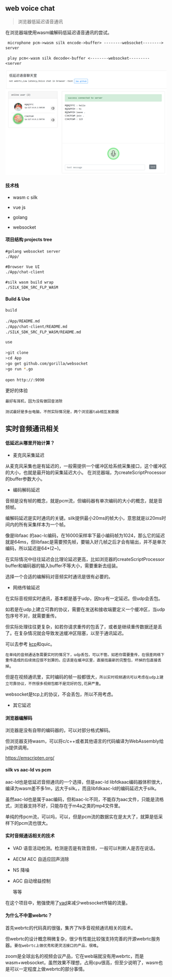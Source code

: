 ## web voice chat 

>浏览器低延迟语音通讯

在浏览器端使用wasm编解码低延迟语音通讯的尝试。

```
 microphone pcm->wasm silk encode->buffer> --------websocket--------> server                     
                                                                                                                                         
 play pcm<-wasm silk decode<-buffer <--------websocket--------- <server

```
![img](https://github.com/uxctx/web_voice_chat/blob/master/cp.png)

#### 技术栈

* wasm c silk

* vue js

* golang 

* websocket

#### 项目结构 projects tree

```
#golang websocket server
./App/ 

#Browser Vue UI
./App/chat-client 

#silk wasm build wrap
./SILK_SDK_SRC_FLP_WASM

```

#### Build & Use

```bash
build

./App/README.md
./App/chat-client/README.md
./SILK_SDK_SRC_FLP_WASM/README.md

```


```bash
use

>git clone 
>cd App
>go get github.com/gorilla/websocket 
>go run *.go

open http://:9090

```

更好的体验
```
最好有耳机，因为没有做回音消除

测试最好是多台电脑，不然实际情况是，两个浏览器tab相互发数据
```

## 实时音频通讯相关


#### 低延迟从哪里开始计算？

* 麦克风采集延迟

从麦克风采集也是有延迟的，一般需提供一个缓冲区给系统采集接口，这个缓冲区的大小，也就是最开始的采集延迟大小。
在浏览器端，为createScriptProcessor的buffer参数大小。

* 编码解码延迟

音频是没有帧的概念，就是pcm流，但编码器有单次编码的大小的概念，就是音频帧。

编解码延迟是实时通讯的关键。silk提供最小20ms的帧大小，意思就是以20ms时间内的所有采集样本为一个帧。

像是libfaac 的aac-lc编码，在16000采样率下最小编码帧为1024，那么它的延迟就是64ms，但libfaac是需要预先帧，要输入好几帧之后才会有输出，并不是单次编码，所以延迟是64*(2~)。

在实际情况中往往延迟会比理论延迟更高，比如浏览器的createScriptProcessor buffer和编码器的输入buffer不等大小，需要重新去组装。

选择一个合适的编解码对音频实时通讯是很有必要的。

* 网络传输延迟

在实际音视频实时通讯，基本都是基于udp，因tcp有一定延迟。但udp会丢包。

如若是在udp上建立可靠的协议，需要在发送和接收端要定义一个缓冲区，当udp包序号不对，就需要重传。

但实际处理往往更复杂，如若你请求重传的包丢了，或者是继续重传数据还是丢了。在复杂情况就会导致发送缓冲区阻塞，以至于通讯延迟。

可以去参考 [kcp](https://github.com/skywind3000/kcp)和quic。

`在单纯的音频通话急需要实时的情况下，udp丢包，可以不管。如若你需要重传，在很差网络下重传造成的后续效应很不划算的。应该是在缓冲区里，直接找最新的完整包，坏掉的包直接丢掉`。

但是在视频通讯里，实时编码的帧一般都很大，`所以实时视频通讯可以考虑在udp上建立可靠协议，不然很多视频包都不是完好的包,花屏严重`。

websocket是tcp上的协议，不会丢包，所以不用考虑。

* 其它延迟
 


#### 浏览器编解码

浏览器是没有自带的编码器的，可以对部分格式解码。

但浏览器支持wasm，可以将c/c++或者其他语言的代码编译为WebAssembly给js提供调用。

https://emscripten.org/


#### silk vs aac-ld vs pcm

 aac-ld也是低延迟音频通讯的一个选择，但是aac-ld libfdkaac编码器体积很大，编译为wasm差不多1m，远大于silk。，而且libfdkaac-ld的编码延迟大于silk。

 虽然aac-ld也是属于aac编码，但和aac-lc不同，不能存为aac文件，只能是流格式，浏览器支持不好，只能存在于m4a之类的mp4文件里。

 单纯的传pcm流，可以吗，可以，但是pcm流的数据实在是太大了，就算是低采样下的pcm流也很大。

 #### 实时音频通话相关的技术

- VAD  语音活动检测。检测是否是有效音频，一般可以判断人是否在说话。

- AECM AEC 自适应回声消除

- NS 降噪

- AGC 自动增益控制

  等等


在这个项目中，勉强使用了[vad](https://github.com/cpuimage/WebRTC_VAD)来减少websocket传输的流量。



#### 为什么不中意webrtc？

首先webrtc的代码真的很强，集齐了N多音视频通讯相关的技术。

但webrtc的设计概念稍微复杂，很少有性能比较强支持完善的开源webrtc服务器。`要在webrtc上做优秀和更灵活接口的产品，很难`。

zoom是全球出名的视频会议产品，它在web端就没有用webrtc，而是wasm+websocket，虽然效果不理想，占用cpu很高，但至少说明了，wasm也是可以一定程度上做webrtc的部分事情。







